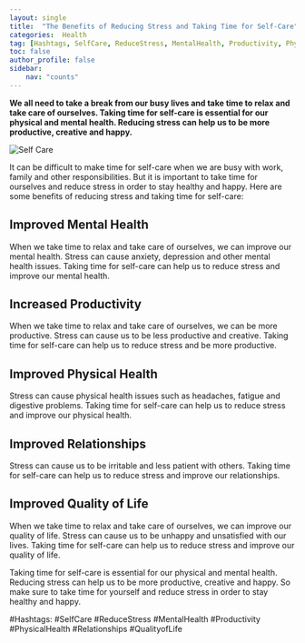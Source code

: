 ```yaml
---
layout: single
title:  "The Benefits of Reducing Stress and Taking Time for Self-Care"
categories:  Health
tag: [Hashtags, SelfCare, ReduceStress, MentalHealth, Productivity, PhysicalHealth, Relationships, QualityofLife, ]
toc: false
author_profile: false
sidebar:
    nav: "counts"
---
```

    
**We all need to take a break from our busy lives and take time to relax and take care of ourselves. Taking time for self-care is essential for our physical and mental health. Reducing stress can help us to be more productive, creative and happy.**

![Self Care](https://images.unsplash.com/photo-1548399253-7d7ab4f91755?ixlib=rb-1.2.1&ixid=eyJhcHBfaWQiOjEyMDd9&auto=format&fit=crop&w=1350&q=80)

It can be difficult to make time for self-care when we are busy with work, family and other responsibilities. But it is important to take time for ourselves and reduce stress in order to stay healthy and happy. Here are some benefits of reducing stress and taking time for self-care:

## Improved Mental Health

When we take time to relax and take care of ourselves, we can improve our mental health. Stress can cause anxiety, depression and other mental health issues. Taking time for self-care can help us to reduce stress and improve our mental health.

## Increased Productivity

When we take time to relax and take care of ourselves, we can be more productive. Stress can cause us to be less productive and creative. Taking time for self-care can help us to reduce stress and be more productive.

## Improved Physical Health

Stress can cause physical health issues such as headaches, fatigue and digestive problems. Taking time for self-care can help us to reduce stress and improve our physical health.

## Improved Relationships

Stress can cause us to be irritable and less patient with others. Taking time for self-care can help us to reduce stress and improve our relationships.

## Improved Quality of Life

When we take time to relax and take care of ourselves, we can improve our quality of life. Stress can cause us to be unhappy and unsatisfied with our lives. Taking time for self-care can help us to reduce stress and improve our quality of life.

Taking time for self-care is essential for our physical and mental health. Reducing stress can help us to be more productive, creative and happy. So make sure to take time for yourself and reduce stress in order to stay healthy and happy.

#Hashtags:
#SelfCare #ReduceStress #MentalHealth #Productivity #PhysicalHealth #Relationships #QualityofLife
